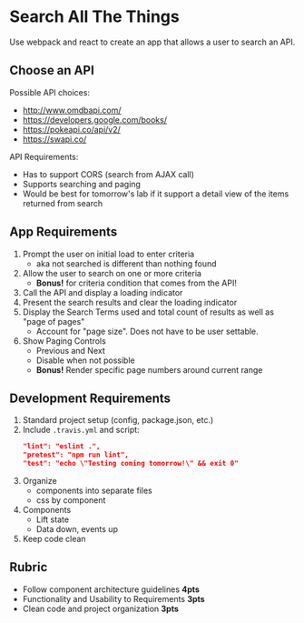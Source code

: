 Search All The Things
===

Use webpack and react to create an app that allows a user to search an API.

## Choose an API

Possible API choices:
* http://www.omdbapi.com/
* https://developers.google.com/books/
* https://pokeapi.co/api/v2/
* https://swapi.co/

API Requirements:
* Has to support CORS (search from AJAX call)
* Supports searching and paging
* Would be best for tomorrow's lab if it support a detail view of the items returned from search

## App Requirements

1. Prompt the user on initial load to enter criteria
    - aka not searched is different than nothing found
1. Allow the user to search on one or more criteria
    - **Bonus!** for criteria condition that comes from the API!
1. Call the API and display a loading indicator
1. Present the search results and clear the loading indicator
1. Display the Search Terms used and total count of results as well as "page of pages"
    - Account for "page size". Does not have to be user settable.
1. Show Paging Controls
    - Previous and Next
    - Disable when not possible
    - **Bonus!** Render specific page numbers around current range
    
## Development Requirements

1. Standard project setup (config, package.json, etc.)
1. Include `.travis.yml` and script:
    ```json
    "lint": "eslint .",
    "pretest": "npm run lint",
    "test": "echo \"Testing coming tomorrow!\" && exit 0"
    ```
1. Organize 
    - components into separate files
    - css by component
1. Components
    - Lift state
    - Data down, events up
1. Keep code clean

## Rubric

* Follow component architecture guidelines **4pts**
* Functionality and Usability to Requirements **3pts**
* Clean code and project organization **3pts**
